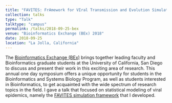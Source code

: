 ```yaml
---
title: "FAVITES: FrAmework for VIral Transmission and Evolution Simulation"
collection: talks
type: "Talk"
talktype: "campus"
permalink: /talks/2018-09-25-bex
venue: "Bioinformatics Exchange (BEx) 2018"
date: 2018-09-25
location: "La Jolla, California"
---
```


The <a href="https://bioinformatics.ucsd.edu/node/138" target="_blank">Bioinformatics Exchange (BEx)</a> brings together leading faculty and Bioinformatics graduate students at the University of California, San Diego to discuss and present their work in this exciting area of research. This annual one day symposium offers a unique opportunity for students in the Bioinformatics and Systems Biology Program, as well as students interested in Bioinformatics, to get acquainted with the wide spectrum of research topics in the field. I gave a talk that focused on statistical modeling of viral epidemics, namely the <a href="https://github.com/niemasd/FAVITES" target="_blank">FAVITES simulation framework</a> that I developed.

